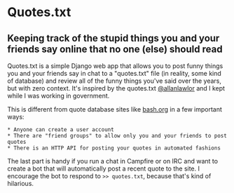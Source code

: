 # Quotes.txt #

## Keeping track of the stupid things you and your friends say online that no one (else) should read ##

Quotes.txt is a simple Django web app that allows you to post funny things you and your friends say in chat to a "quotes.txt" file (in reality, some kind of database) and review all of the funny things you've said over the years, but with zero context. It's inspired by the quotes.txt [@allanlawlor](http://twitter.com/allanlawlor) and I kept while I was working in government.

This is different from quote database sites like [bash.org](http://bash.org) in a few important ways:

	* Anyone can create a user account
	* There are "friend groups" to allow only you and your friends to post quotes
	* There is an HTTP API for posting your quotes in automated fashions

The last part is handy if you run a chat in Campfire or on IRC and want to create a bot that will automatically post a recent quote to the site. I encourage the bot to respond to `>> quotes.txt`, because that's kind of hilarious.
